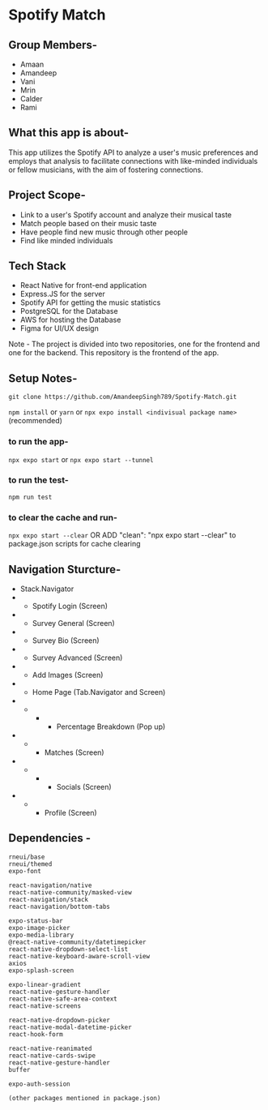 # Spotify Match

## Group Members-
- Amaan
- Amandeep
- Vani
- Mrin
- Calder
- Rami

## What this app is about-
This app utilizes the Spotify API to analyze a user's music preferences and employs that analysis to facilitate connections with like-minded individuals or fellow musicians, with the aim of fostering connections.

## Project Scope-
- Link to a user's Spotify account and analyze their musical taste 
- Match people based on their music taste
- Have people find new music through other people
- Find like minded individuals

## Tech Stack
- React Native for front-end application
- Express.JS for the server
- Spotify API for getting the music statistics
- PostgreSQL for the Database
- AWS for hosting the Database
- Figma for UI/UX design

Note - The project is divided into two repositories, one for the frontend and one for the backend. This repository is the frontend of the app.

## Setup Notes-

`git clone https://github.com/AmandeepSingh789/Spotify-Match.git`

`npm install` or `yarn` or `npx expo install <indivisual package name>` (recommended)

### to run the app-
`npx expo start` or
`npx expo start --tunnel`

### to run the test-
`npm run test`

### to clear the cache and run-
`npx expo start --clear`
OR ADD "clean": "npx expo start --clear" to package.json scripts for cache clearing

## Navigation Sturcture-
- Stack.Navigator
 - - Spotify Login (Screen)
 - - Survey General (Screen)
 - - Survey Bio (Screen)
 - - Survey Advanced (Screen)
 - - Add Images (Screen)
 - - Home Page (Tab.Navigator and Screen)
  - - - - Percentage Breakdown (Pop up)
  - - - Matches (Screen)
   - - - - Socials (Screen)
  - - - Profile (Screen)

## Dependencies -

    rneui/base
    rneui/themed
    expo-font

    react-navigation/native
    react-native-community/masked-view
    react-navigation/stack
    react-navigation/bottom-tabs

    expo-status-bar
    expo-image-picker
    expo-media-library
    @react-native-community/datetimepicker
    react-native-dropdown-select-list
    react-native-keyboard-aware-scroll-view
    axios
    expo-splash-screen

    expo-linear-gradient
    react-native-gesture-handler
    react-native-safe-area-context
    react-native-screens

    react-native-dropdown-picker
    react-native-modal-datetime-picker
    react-hook-form

    react-native-reanimated
    react-native-cards-swipe
    react-native-gesture-handler
    buffer

    expo-auth-session
    
    (other packages mentioned in package.json)
